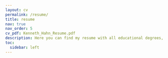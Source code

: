 ```yaml
---
layout: cv
permalink: /resume/
title: resume
nav: true
nav_order: 5
cv_pdf: Kenneth_Hahn_Resume.pdf
description: Here you can find my resume with all educational degrees, work experiences, and relevant skills. A pdf version can be downloaded on the icon at the top right!
toc:
  sidebar: left
---
```

